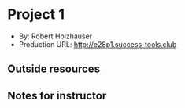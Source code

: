 # Project 1
+ By: Robert Holzhauser
+ Production URL: <http://e28p1.success-tools.club>

## Outside resources


## Notes for instructor

